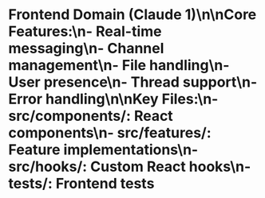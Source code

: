 # Frontend Domain (Claude 1)\n\nCore Features:\n- Real-time messaging\n- Channel management\n- File handling\n- User presence\n- Thread support\n- Error handling\n\nKey Files:\n- src/components/: React components\n- src/features/: Feature implementations\n- src/hooks/: Custom React hooks\n- tests/: Frontend tests
